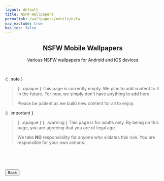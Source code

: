```yaml
---
layout: default
title: NSFW Wallpapers
permalink: /wallpapers/mobile/nsfw
nav_exclude: true
has_toc: false
---
```


<div class="card">
<div class="container">
<h2 class="text-small" style="text-align:center">NSFW Mobile Wallpapers</h2>
<p class="text-small" style="text-align:center">Various NSFW wallpapers for Android and iOS devices</p>
</div>
</div>
<br />

{: .note }
> {: .opaque }
> This page is currently empty. We plan to add content to it in the future. For now, we simply don't have anything to add here.
>
> Please be patient as we build new content for all to enjoy.


{: .important }
> {: .opaque }
> {: .warning }
> This page is for adults only. By being on this page, you are agreeing that you are of legal age.
>
> We take **NO** responsibility for anyone who violates this rule. You are responsible for your own actions.

<br /><br />
<!-- ////////////////////////////////////////////////////////////////////////////////////////////////////////////////////// -->
<br />
<a href="/wallpapers/mobile">
<button type="button" name="button" class="btn">Back</button></a>
<br />
<!-- ////////////////////////////////////////////////////////////////////////////////////////////////////////////////////// -->